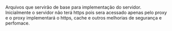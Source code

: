Arquivos que servirão de base para implementação do servidor. Inicialmente o servidor não terá https pois sera acessado apenas pelo proxy e o proxy implementará o https,
cache e outros melhorias de segurança e perfomace.
